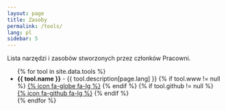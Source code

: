```yaml
---
layout: page
title: Zasoby
permalink: /tools/
lang: pl
sidebar: 5
---
```


Lista narzędzi i zasobów stworzonych przez członków Pracowni.

<ul>
{% for tool in site.data.tools %}
  <li>
    <strong>{{ tool.name }}</strong>
    - {{ tool.description[page.lang] }}
    {% if tool.www != null %}
      <a href="{{ tool.www }}">{% icon fa-globe fa-lg %}</a>
    {% endif %}
    {% if tool.github != null %}
      <a href="https://github.com/{{ tool.github }}">{% icon fa-github fa-lg %}</a>
    {% endif %}
  </li>
{% endfor %}
</ul>
